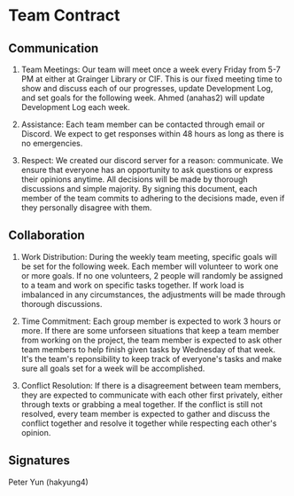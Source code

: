# Team Contract

## Communication

1. Team Meetings: Our team will meet once a week every Friday from 5-7 PM at either at Grainger Library or CIF. This is our fixed meeting time to show and discuss each of our progresses, update Development Log, and set goals for the following week. Ahmed (anahas2) will update Development Log each week.  

2. Assistance: Each team member can be contacted through email or Discord. We expect to get responses within 48 hours as long as there is no emergencies.

3. Respect: We created our discord server for a reason: communicate. We ensure that everyone has an opportunity to ask questions or express their opinions anytime. All decisions will be made by thorough discussions and simple majority. By signing this document, each member of the team commits to adhering to the decisions made, even if they personally disagree with them.


## Collaboration

1. Work Distribution: During the weekly team meeting, specific goals will be set for the following week. Each member will volunteer to work one or more goals. If no one volunteers, 2 people will randomly be assigned to a team and work on specific tasks together. If work load is imbalanced in any circumstances, the adjustments will be made through thorough discussions.

2. Time Commitment: Each group member is expected to work 3 hours or more. If there are some unforseen situations that keep a team member from working on the project, the team member is expected to ask other team members to help finish given tasks by Wednesday of that week. It's the team's reponsibility to keep track of everyone's tasks and make sure all goals set for a week will be accomplished.

3. Conflict Resolution: If there is a disagreement between team members, they are expected to communicate with each other first privately, either through texts or grabbing a meal together. If the conflict is still not resolved, every team member is expected to gather and discuss the conflict together and resolve it together while respecting each other's opinion.

## Signatures
Peter Yun (hakyung4)
